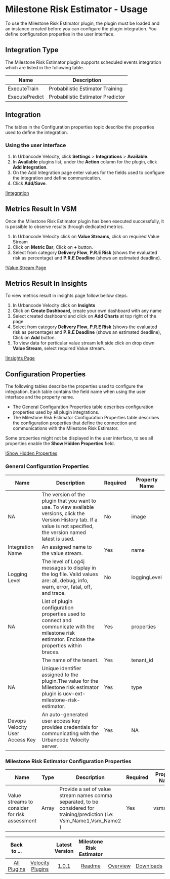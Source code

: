 # Milestone Risk Estimator - Usage

To use the Milestone Risk Estimator plugin, the plugin must be loaded and an instance created before you can configure the plugin integration. You define configuration properties in the user interface.

## Integration Type

The Milestone Risk Estimator plugin supports scheduled events integration which are listed in the following table.

| Name | Description |
| --- | --- |
| ExecuteTrain | Probabilistic Estimator Training |
| ExecutePredict | Probabilistic Estimator Predictor |

## Integration

The tables in the Configuration properties topic describe the properties used to define the integration.

### Using the user interface

1. In Urbancode Velocity, click **Settings** > **Integrations** > **Available**.
2. In **Available** plugins list, under the **Action** column for the plugin, click **Add Integration**.
3. On the Add Integration page enter values for the fields used to configure the integration and define communication.
4. Click **Add/Save**.

[!Integration](media/riskEstimatorIntegration.png)

## Metrics Result In VSM

Once the Milestone Risk Estimator plugin has been executed successfully, it is possible to observe results through dedicated metrics.

1. In Urbancode Velocity click on **Value Streams**, click on required Value Stream
2. Click on **Metric Bar**, Click on **+** button.
3. Select from category **Delivery Flow**, **P.R.E Risk** (shows the evaluated risk as percentage) and **P.R.E Deadline** (shows an estimated deadline).

[!Value Stream Page](media/riskEstimatorVSM.png)

## Metrics Result In Insights

To view metrics result in insights page follow bellow steps.

1. In Urbancode Velocity click on **Insights**
2. Click on **Create Dashboard**, create your own dashboard with any name
3. Select created dashboard and click on **Add Charts** at top right of the page
4. Select from category **Delivery Flow**, **P.R.E Risk** (shows the evaluated risk as percentage) and **P.R.E Deadline** (shows an estimated deadline), Click on **Add** button.
5. To view data for perticular value stream left side click on drop down **Value Stream**, select required Value stream.

[!Insights Page](media/riskEstimatorInsights.png)

## Configuration Properties

The following tables describe the properties used to configure the integration. Each table contains the field name when using the user interface and the property name.

* The General Configuration Properties table describes configuration properties used by all plugin integrations.
* The Milestone Risk Estimator Configuration Properties table describes the configuration properties that define the connection and communications with the Milestone Risk Estimator.

Some properties might not be displayed in the user interface, to see all properties enable the **Show Hidden Properties** field.

[!Show Hidden Properties](media/riskEstimatorHiddenProps.png)

### General Configuration Properties

| Name | Description | Required | Property Name |
| --- | --- | --- | --- |
| NA | The version of the plugin that you want to use. To view available versions, click the Version History tab. If a value is not specified, the version named latest is used. | No | image |
| Integration Name | An assigned name to the value stream. | Yes | name |
| Logging Level | The level of Log4j messages to display in the log file. Valid values are: all, debug, info, warn, error, fatal, off, and trace. | No | loggingLevel |
| NA | List of plugin configuration properties used to connect and communicate with the milestone risk estimator. Enclose the properties within braces. | Yes | properties |
|  | The name of the tenant. | Yes | tenant_id |
| NA | Unique identifier assigned to the plugin.The value for the Milestone risk estimator plugin is ucv-ext-milestone-risk-estimator. | Yes | type |
| Devops Velocity User Access Key | An auto-generated user access key provides credentials for communicating with the Urbancode Velocity server. | Yes | NA |

### Milestone Risk Estimator Configuration Properties

| Name | Type | Description | Required | Property Name |
| --- | --- | --- | --- | --- |
| Value streams to consider for risk assessment | Array | Provide a set of value stream names comma separated, to be considered for training/prediction (i.e: Vsm_Name1,Vsm_Name2 ) | Yes | vsmsArray |


|Back to ...||Latest Version|Milestone Risk Estimator |||
| :---: | :---: | :---: | :---: | :---: | :---: |
|[All Plugins](../../index.md)|[Velocity Plugins](../README.md)|[1.0.1](https://hub.docker.com/r/urbancode/ucv-ext-milestone-risk-estimator/tags)|[Readme](README.md)|[Overview](overview.md)|[Downloads](downloads.md)|
